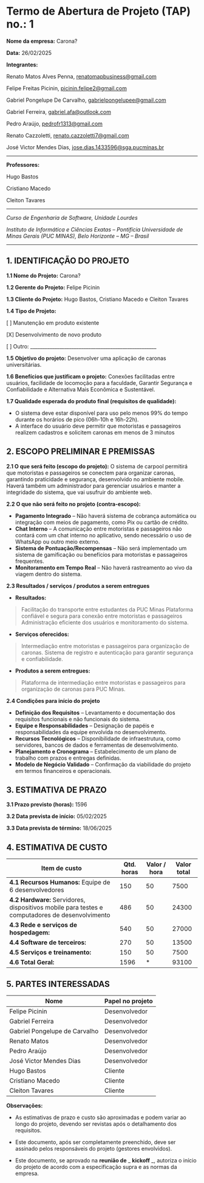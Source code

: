 # Termo de Abertura de Projeto (TAP) no.: 1

**Nome da empresa:** Carona?

**Data:** 26/02/2025

**Integrantes:**

Renato Matos Alves Penna, renatomapbusiness@gmail.com

Felipe Freitas Picinin, picinin.felipe2@gmail.com

Gabriel Pongelupe De Carvalho, gabrielpongelupee@gmail.com

Gabriel Ferreira, gabriel.afa@outlook.com

Pedro Araújo, pedrofr1313@gmail.com

Renato Cazzoletti, renato.cazzoletti7@gmail.com

José Victor Mendes Dias, jose.dias.1433596@sga.pucminas.br

---

**Professores:**

Hugo Bastos

Cristiano Macedo

Cleiton Tavares

---

_Curso de Engenharia de Software, Unidade Lourdes_

_Instituto de Informática e Ciências Exatas – Pontifícia Universidade de Minas Gerais (PUC MINAS), Belo Horizonte – MG – Brasil_

---

## 1. IDENTIFICAÇÃO DO PROJETO

**1.1 Nome do Projeto:** Carona?

**1.2 Gerente do Projeto:** Felipe Picinin

**1.3 Cliente do Projeto:** Hugo Bastos, Cristiano Macedo e Cleiton Tavares

**1.4 Tipo de Projeto:**

[ ] Manutenção em produto existente

[X] Desenvolvimento de novo produto

[ ] Outro: \_\_\_\_\_\_\_\_\_\_\_\_\_\_\_\_\_\_\_\_\_\_\_\_\_\_\_\_\_\_\_\_\_\_\_\_\_\_\_\_\_\_\_\_\_\_\_\_\_\_\_\_

**1.5 Objetivo do projeto:**
Desenvolver uma aplicação de caronas universitárias.

**1.6 Benefícios que justificam o projeto:** Conexões facilitadas entre usuários, facilidade de locomoção para a faculdade, Garantir Segurança e Confiabilidade e Alternativa Mais Econômica e Sustentável.

**1.7 Qualidade esperada do produto final (requisitos de qualidade):** 
* O sistema deve estar disponível para uso pelo menos 99% do tempo
durante os horários de pico (06h-10h e 16h-22h).
* A interface do usuário deve permitir que motoristas e passageiros
realizem cadastros e solicitem caronas em menos de 3 minutos

## **2. ESCOPO PRELIMINAR E PREMISSAS**

**2.1 O que será feito (escopo do projeto):**
 O sistema de carpool permitirá que motoristas e passageiros se conectem para organizar caronas, garantindo praticidade e segurança, desenvolvido no ambiente mobile. Haverá também um administrador para gerenciar usuários e manter a integridade do sistema, que vai usufruir do ambiente web.

**2.2 O que não será feito no projeto (contra-escopo):**
* **Pagamento Integrado** – Não haverá sistema de cobrança automática ou integração com meios de pagamento, como Pix ou cartão de crédito.  
* **Chat Interno** – A comunicação entre motoristas e passageiros não contará com um chat interno no aplicativo, sendo necessário o uso de WhatsApp ou outro meio externo.   
* **Sistema de Pontuação/Recompensas** – Não será implementado um sistema de gamificação ou benefícios para motoristas e passageiros frequentes.  
* **Monitoramento em Tempo Real** – Não haverá rastreamento ao vivo da viagem dentro do sistema.

**2.3 Resultados / serviços / produtos a serem entregues**

* **Resultados:**

> Facilitação do transporte entre estudantes da PUC Minas
Plataforma confiável e segura para conexão entre motoristas e passageiros 
Administração eficiente dos usuários e monitoramento do sistema.  

* **Serviços oferecidos:**

>Intermediação entre motoristas e passageiros para organização de caronas.
Sistema de registro e autenticação para garantir segurança e confiabilidade. 

* **Produtos a serem entregues:**

>Plataforma de intermediação entre motoristas e passageiros para organização de caronas para PUC Minas.


**2.4 Condições para início do projeto**

* **Definição dos Requisitos** – Levantamento e documentação dos requisitos funcionais e não funcionais do sistema.  
* **Equipe e Responsabilidades** – Designação de papéis e responsabilidades da equipe envolvida no desenvolvimento.  
* **Recursos Tecnológicos** – Disponibilidade de infraestrutura, como servidores, bancos de dados e ferramentas de desenvolvimento.  
* **Planejamento e Cronograma** – Estabelecimento de um plano de trabalho com prazos e entregas definidas.  
* **Modelo de Negócio Validado** – Confirmação da viabilidade do projeto em termos financeiros e operacionais.

## 3. ESTIMATIVA DE PRAZO


**3.1 Prazo previsto (horas):** 1596

**3.2 Data prevista de início:** 05/02/2025

**3.3 Data prevista de término:** 18/06/2025 

## 4. ESTIMATIVA DE CUSTO

| Item de custo                               | Qtd. horas | Valor / hora | Valor total |
| ------------------------------------------- | ---------- | ------------ | ----------- |
| **4.1 Recursos Humanos:** Equipe de 6 desenvolvedores | 150        | 50           | 7500        |
| **4.2 Hardware:** Servidores, dispositivos mobile para testes e computadores de desenvolvimento | 486        | 50           | 24300       |
| **4.3 Rede e serviços de hospedagem:**      | 540        | 50           | 27000       |
| **4.4 Software de terceiros:**              | 270        | 50           | 13500       |
| **4.5 Serviços e treinamento:**             | 150        | 50           | 7500        |
| **4.6 Total Geral:**                        | 1596       | *            | 93100       |

## 5. PARTES INTERESSADAS

| Nome                          | Papel no projeto |
| ----------------------------- | ---------------- |
| Felipe Picinin                | Desenvolvedor    |
| Gabriel Ferreira              | Desenvolvedor    |
| Gabriel Pongelupe de Carvalho | Desenvolvedor    |
| Renato Matos                  | Desenvolvedor    |
| Pedro Araújo                  | Desenvolvedor    |
| José Victor Mendes Dias       | Desenvolvedor    |
| Hugo Bastos                   | Cliente          |
| Cristiano Macedo              | Cliente          |
| Cleiton Tavares               | Cliente          |

**Observações:**

- As estimativas de prazo e custo são aproximadas e podem variar ao longo do projeto, devendo ser revistas após o detalhamento dos requisitos.

- Este documento, após ser completamente preenchido, deve ser assinado pelos responsáveis do projeto (gestores envolvidos).

- Este documento, se aprovado na **reunião de** _ **kickoff** _, autoriza o início do projeto de acordo com a especificação supra e as normas da empresa.

